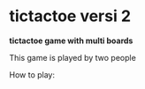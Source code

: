 # tictactoe versi 2
<strong>tictactoe game with multi boards</strong>
<p>This game is played by two people</p>
<p>How to play:</p>
